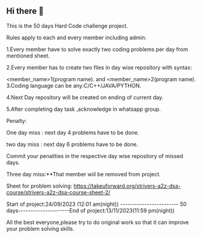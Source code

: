 ## Hi there 👋

This is the 50 days Hard Code challenge project.

Rules apply to each and every member including admin:

1.Every member have to solve exactly two coding problems per day from mentioned sheet.

2.Every member has to create two files in day wise repository with syntax:

 <member_name>1(program name).<fileextension>  and <member_name>2(program name).<fileextension>
3.Coding language can be any:C/C++/JAVA/PYTHON.

4.Next Day repository will be created on ending of current day.

5.After completing day task ,acknowledge in whatsapp group.

Penalty:

One day miss : next day 4 problems have to be done.

two day miss : next day 6 problems have to be done.

Commit your penalities in the respective day wise repository of missed days.

Three day miss:**That member wiil be removed from project.

Sheet for problem solving: https://takeuforward.org/strivers-a2z-dsa-course/strivers-a2z-dsa-course-sheet-2/

Start of project:24/09/2023 (12:01 am(night)) ------------------------ 50 days---------------------End of project:13/11/2023(11:59 pm(night))

All the best everyone,please try to do original work so that it can improve your problem solving skills.
